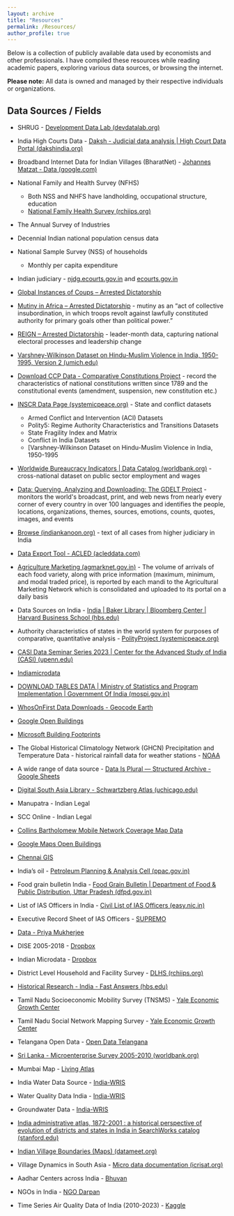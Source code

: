 ```yaml
---
layout: archive
title: "Resources"
permalink: /Resources/
author_profile: true
---
```


Below is a collection of publicly available data used by economists and other professionals. I have compiled these resources while reading academic papers, exploring various data sources, or browsing the internet.

**Please note:** All data is owned and managed by their respective individuals or organizations.

## Data Sources / Fields

- SHRUG - [Development Data Lab (devdatalab.org)](https://www.devdatalab.org/shrug_download/)
- India High Courts Data - [Daksh - Judicial data analysis | High Court Data Portal (dakshindia.org)](https://database.dakshindia.org/)
- Broadband Internet Data for Indian Villages (BharatNet) - [Johannes Matzat - Data (google.com)](https://sites.google.com/view/johannes-matzat/data)
- National Family and Health Survey (NFHS)
  - Both NSS and NHFS have landholding, occupational structure, education
  - [National Family Health Survey (rchiips.org)](http://rchiips.org/NFHS/index.shtml)
- The Annual Survey of Industries
- Decennial Indian national population census data
- National Sample Survey (NSS) of households
  - Monthly per capita expenditure
- Indian judiciary - [njdg.ecourts.gov.in](https://njdg.ecourts.gov.in/) and [ecourts.gov.in](http://www.ecourts.gov.in/)
- [Global Instances of Coups – Arrested Dictatorship](https://arresteddictatorship.com/coups/)
- [Mutiny in Africa – Arrested Dictatorship](https://arresteddictatorship.com/mutiny/) - mutiny as an “act of collective insubordination, in which troops revolt against lawfully constituted authority for primary goals other than political power.”
- [REIGN – Arrested Dictatorship](https://arresteddictatorship.com/reign/) - leader-month data, capturing national electoral processes and leadership change
- [Varshney-Wilkinson Dataset on Hindu-Muslim Violence in India, 1950-1995, Version 2 (umich.edu)](https://www.icpsr.umich.edu/web/ICPSR/studies/4342/versions/V1)
- [Download CCP Data - Comparative Constitutions Project](https://comparativeconstitutionsproject.org/download-data/) - record the characteristics of national constitutions written since 1789 and the constitutional events (amendment, suspension, new constitution etc.)
- [INSCR Data Page (systemicpeace.org)](https://www.systemicpeace.org/inscrdata.html) - State and conflict datasets
  - Armed Conflict and Intervention (ACI) Datasets
  - Polity5: Regime Authority Characteristics and Transitions Datasets
  - State Fragility Index and Matrix
  - Conflict in India Datasets
  - [Varshney-Wilkinson Dataset on Hindu-Muslim Violence in India, 1950-1995

- [Worldwide Bureaucracy Indicators | Data Catalog (worldbank.org)](https://datacatalog.worldbank.org/search/dataset/0038132) - cross-national dataset on public sector employment and wages
- [Data: Querying, Analyzing and Downloading: The GDELT Project](https://www.gdeltproject.org/data.html#rawdatafiles) - monitors the world's broadcast, print, and web news from nearly every corner of every country in over 100 languages and identifies the people, locations, organizations, themes, sources, emotions, counts, quotes, images, and events
- [Browse (indiankanoon.org)](https://indiankanoon.org/browse/) - text of all cases from higher judiciary in India
- [Data Export Tool - ACLED (acleddata.com)](https://acleddata.com/data-export-tool/)
- [Agriculture Marketing (agmarknet.gov.in)](http://agmarknet.gov.in/) - The volume of arrivals of each food variety, along with price information (maximum, minimum, and modal traded price), is reported by each mandi to the Agricultural Marketing Network which is consolidated and uploaded to its portal on a daily basis
- Data Sources on India - [India | Baker Library | Bloomberg Center | Harvard Business School (hbs.edu)](https://www.library.hbs.edu/find/guides/india)
- Authority characteristics of states in the world system for purposes of comparative, quantitative analysis - [PolityProject (systemicpeace.org)](https://www.systemicpeace.org/polityproject.html)
- [CASI Data Seminar Series 2023 | Center for the Advanced Study of India (CASI) (upenn.edu)](https://casi.sas.upenn.edu/events/data-seminar-series-2023)
- [Indiamicrodata](https://docs.google.com/spreadsheets/d/1VWzPJAtMl1_hMHUER4QA6HcV4mJaFrcjOtvxeCNo0nE/edit#gid=0)
- [DOWNLOAD TABLES DATA | Ministry of Statistics and Program Implementation | Government Of India (mospi.gov.in)](https://www.mospi.gov.in/download-tables-data)
- [WhosOnFirst Data Downloads - Geocode Earth](https://geocode.earth/data/whosonfirst/#IN)
- [Google Open Buildings](https://sites.research.google/open-buildings/)
- [Microsoft Building Footprints](https://www.microsoft.com/en-us/maps/building-footprints)
- The Global Historical Climatology Network (GHCN) Precipitation and Temperature Data - historical rainfall data for weather stations - [NOAA](http://www.ncdc.noaa.gov/oa/climate/research/ghcn/ghcn.html)

- A wide range of data source - [Data Is Plural — Structured Archive - Google Sheets](https://docs.google.com/spreadsheets/d/1wZhPLMCHKJvwOkP4juclhjFgqIY8fQFMemwKL2c64vk/edit#gid=0)
- [Digital South Asia Library - Schwartzberg Atlas (uchicago.edu)](https://dsal.uchicago.edu/reference/schwartzberg/)
- Manupatra - Indian Legal
- SCC Online - Indian Legal
- [Collins Bartholomew Mobile Network Coverage Map Data](https://www.collinsbartholomew.com/mobile-network-coverage-map-data/)
- [Google Maps Open Buildings](https://mapsonair.withgoogle.com/events/how-gmp-is-helping-businesses-in-india?utm_source=fup-att&utm_medium=webinar&utm_campaign=FY23-Q3-global-Maps-onlineevent-er-GMP-how-GMP-helps-businesses-in-India-webinar&utm_content=september_webinar&mkt_tok=ODA4LUdKVy0zMTQAAAGOeM8vBSAJakj8vKBCnPc95oVdw450J8isajgfqFbv4p0GmyoXyhCToleaNMzjrM2s1DFEcZathiAAJ7SnZ-BDwAbjtzPofkLwc5xhGNMyHipG-9-WvmU)
- [Chennai GIS](https://gis.chennaicorporation.gov.in/server/rest/services/)
- India’s oil - [Petroleum Planning & Analysis Cell (ppac.gov.in)](https://ppac.gov.in/)
- Food grain bulletin India - [Food Grain Bulletin | Department of Food & Public Distribution, Uttar Pradesh (dfpd.gov.in)](https://dfpd.gov.in/food-grain-bulletin.htm)
- List of IAS Officers in India - [Civil List of IAS Officers (easy.nic.in)](https://easy.nic.in/civilListIAS/)
- Executive Record Sheet of IAS Officers - [SUPREMO](https://supremo.nic.in/persmin/supremohelp/KnowYourOfficerIas.htm)
- [Data - Priya Mukherjee](http://priyamukherjee.com/data/)
- DISE 2005-2018 - [Dropbox](https://www.dropbox.com/scl/fo/o3hes1ixfv3zhgrwung5x/h?rlkey=mnlzddqgf4qqvs22whst4sk6u&dl=0)
- Indian Microdata - [Dropbox](https://www.dropbox.com/scl/fo/o3hes1ixfv3zhgrwung5x/h?rlkey=mnlzddqgf4qqvs22whst4sk6u&dl=0)
- District Level Household and Facility Survey - [DLHS (rchiips.org)](http://rchiips.org/index.html)
- [Historical Research - India - Fast Answers (hbs.edu)](https://asklib.library.hbs.edu/faq/154144)
- Tamil Nadu Socioeconomic Mobility Survey (TNSMS) - [Yale Economic Growth Center](https://egc.yale.edu/data/egc-cmf-survey-tamil-nadu-india)
- Tamil Nadu Social Network Mapping Survey - [Yale Economic Growth Center](https://egc.yale.edu/data/tamil-nadu-social-network-mapping-survey)
- Telangana Open Data - [Open Data Telangana](https://data.telangana.gov.in/)
- [Sri Lanka - Microenterprise Survey 2005-2010 (worldbank.org)](https://microdata.worldbank.org/index.php/catalog/1243)
- Mumbai Map - [Living Atlas](https://livingatlas-dcdev.opendata.arcgis.com/datasets/67b75ea184424d20a657276251e164ea/explore?location=19.081055%2C72.878000%2C11.44)
- India Water Data Source - [India-WRIS](https://indiawris.gov.in/wris/#/home)
- Water Quality Data India - [India-WRIS](https://indiawris.gov.in/wris/#/nwmpdata)
- Groundwater Data - [India-WRIS](https://indiawris.gov.in/wris/#/GWResources)
- [India administrative atlas, 1872-2001 : a historical perspective of evolution of districts and states in India in SearchWorks catalog (stanford.edu)](https://searchworks.stanford.edu/view/6331424)
- [Indian Village Boundaries (Maps) (datameet.org)](http://projects.datameet.org/indian_village_boundaries/)
- Village Dynamics in South Asia - [Micro data documentation (icrisat.org)](https://vdsa.icrisat.org/vdsa-microdoc.aspx)
- Aadhar Centers across India - [Bhuvan](https://bhuvan-app3.nrsc.gov.in/aadhaar/https://github.com/devdattaT/Aadhar_centres/blob/main/UIDAI.geojson)
- NGOs in India - [NGO Darpan](https://ngodarpan.gov.in/index.php/home/statewise)
- Time Series Air Quality Data of India (2010-2023) - [Kaggle](https://www.kaggle.com/datasets/abhisheksjha/time-series-air-quality-data-of-india-2010-2023/data)
